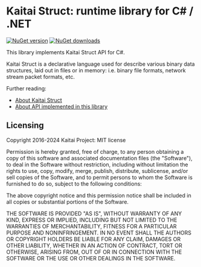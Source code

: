 # Kaitai Struct: runtime library for C# / .NET

[![NuGet version](https://img.shields.io/nuget/v/KaitaiStruct.Runtime.CSharp)](https://www.nuget.org/packages/KaitaiStruct.Runtime.CSharp/)
[![NuGet downloads](https://img.shields.io/nuget/dt/KaitaiStruct.Runtime.CSharp)](https://www.nuget.org/packages/KaitaiStruct.Runtime.CSharp/#:~:text=Total)

This library implements Kaitai Struct API for C#.

Kaitai Struct is a declarative language used for describe various binary
data structures, laid out in files or in memory: i.e. binary file
formats, network stream packet formats, etc.

Further reading:

* [About Kaitai Struct](https://kaitai.io/)
* [About API implemented in this library](https://doc.kaitai.io/stream_api.html)

## Licensing

Copyright 2016-2024 Kaitai Project: MIT license

Permission is hereby granted, free of charge, to any person obtaining
a copy of this software and associated documentation files (the
"Software"), to deal in the Software without restriction, including
without limitation the rights to use, copy, modify, merge, publish,
distribute, sublicense, and/or sell copies of the Software, and to
permit persons to whom the Software is furnished to do so, subject to
the following conditions:

The above copyright notice and this permission notice shall be
included in all copies or substantial portions of the Software.

THE SOFTWARE IS PROVIDED "AS IS", WITHOUT WARRANTY OF ANY KIND,
EXPRESS OR IMPLIED, INCLUDING BUT NOT LIMITED TO THE WARRANTIES OF
MERCHANTABILITY, FITNESS FOR A PARTICULAR PURPOSE AND
NONINFRINGEMENT. IN NO EVENT SHALL THE AUTHORS OR COPYRIGHT HOLDERS BE
LIABLE FOR ANY CLAIM, DAMAGES OR OTHER LIABILITY, WHETHER IN AN ACTION
OF CONTRACT, TORT OR OTHERWISE, ARISING FROM, OUT OF OR IN CONNECTION
WITH THE SOFTWARE OR THE USE OR OTHER DEALINGS IN THE SOFTWARE.
